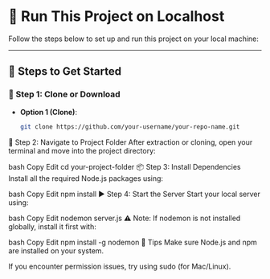 # 🚀 Run This Project on Localhost

Follow the steps below to set up and run this project on your local machine:

---

## 🔧 Steps to Get Started

### 📁 Step 1: Clone or Download
- **Option 1 (Clone)**:
  ```bash
  git clone https://github.com/your-username/your-repo-name.git
📂 Step 2: Navigate to Project Folder
After extraction or cloning, open your terminal and move into the project directory:

bash
Copy
Edit
cd your-project-folder
📦 Step 3: Install Dependencies
Install all the required Node.js packages using:

bash
Copy
Edit
npm install
▶️ Step 4: Start the Server
Start your local server using:

bash
Copy
Edit
nodemon server.js
⚠️ Note: If nodemon is not installed globally, install it first with:

bash
Copy
Edit
npm install -g nodemon
📌 Tips
Make sure Node.js and npm are installed on your system.

If you encounter permission issues, try using sudo (for Mac/Linux).
